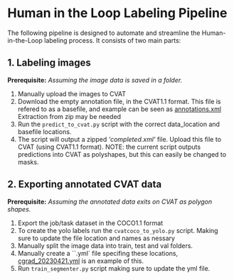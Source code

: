 # Human in the Loop Labeling Pipeline

The following pipeline is designed to automate and streamline the Human-in-the-Loop labeling process. It consists of two main parts:

## 1. Labeling images
**Prerequisite:** *Assuming the image data is saved in a folder.*
1. Manually upload the images to CVAT
2. Download the empty annotation file, in the CVAT1.1 format. 
    This file is refered to as a basefile, and example can be seen as [annotations.xml](https://github.com/Coral-Imaging/cgras_settler_counter/blob/main/annotations.xml)
    Extraction from zip may be needed
3. Run the `predict_to_cvat.py` script with the correct data_location and basefile locations.
4. The script will output a zipped *'completed.xml'* file. Upload this file to CVAT (using CVAT1.1 format). 
NOTE: the current script outputs predictions into CVAT as polyshapes, but this can easily be changed to masks.

## 2. Exporting annotated CVAT data
**Prerequisite:** *Assuming the annotated data exits on CVAT as polygon shapes.*
1. Export the job/task dataset in the COCO1.1 format
2. To create the yolo labels run the `cvatcoco_to_yolo.py` script. Making sure to update the file location and names as nessary
3. Manually split the image data into train, test and val folders. 
4. Manually create a ``.yml` file specifing these locations, [cgrad_20230421.yml](https://github.com/Coral-Imaging/cgras_settler_counter/blob/main/segmenter/cgras_20230421.yaml) is an example of this.
5. Run `train_segmenter.py` script making sure to update the yml file.

